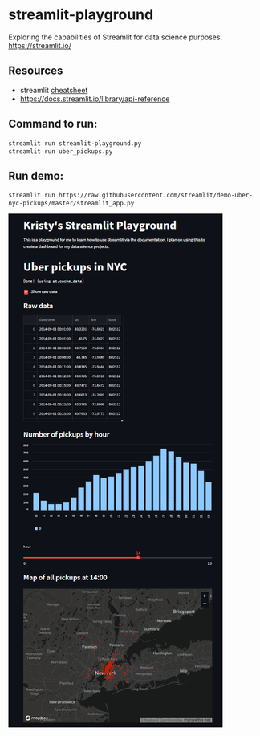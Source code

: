 # streamlit-playground

Exploring the capabilities of Streamlit for data science purposes. https://streamlit.io/

## Resources

- streamlit [cheatsheet](https://daniellewisdl-streamlit-cheat-sheet-app-ytm9sg.streamlit.app/)
- https://docs.streamlit.io/library/api-reference

## Command to run:

```shell
streamlit run streamlit-playground.py
streamlit run uber_pickups.py
```

## Run demo:

```shell
streamlit run https://raw.githubusercontent.com/streamlit/demo-uber-nyc-pickups/master/streamlit_app.py
```

![](assets/kristy_docs_complete.png)
